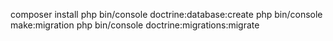 composer install
php bin/console doctrine:database:create
php bin/console make:migration 
php bin/console doctrine:migrations:migrate